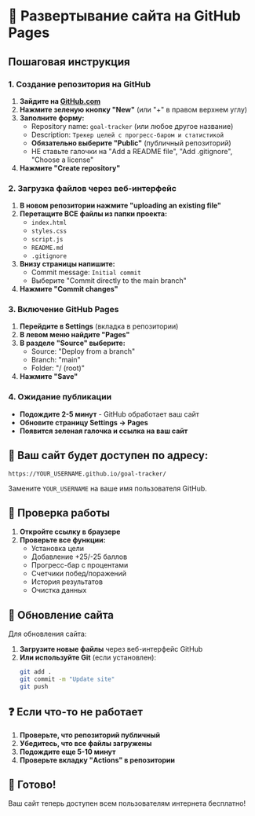 # 🚀 Развертывание сайта на GitHub Pages

## Пошаговая инструкция

### 1. Создание репозитория на GitHub

1. **Зайдите на [GitHub.com](https://github.com)**
2. **Нажмите зеленую кнопку "New"** (или "+" в правом верхнем углу)
3. **Заполните форму:**
   - Repository name: `goal-tracker` (или любое другое название)
   - Description: `Трекер целей с прогресс-баром и статистикой`
   - **Обязательно выберите "Public"** (публичный репозиторий)
   - НЕ ставьте галочки на "Add a README file", "Add .gitignore", "Choose a license"
4. **Нажмите "Create repository"**

### 2. Загрузка файлов через веб-интерфейс

1. **В новом репозитории нажмите "uploading an existing file"**
2. **Перетащите ВСЕ файлы из папки проекта:**
   - `index.html`
   - `styles.css`
   - `script.js`
   - `README.md`
   - `.gitignore`
3. **Внизу страницы напишите:**
   - Commit message: `Initial commit`
   - Выберите "Commit directly to the main branch"
4. **Нажмите "Commit changes"**

### 3. Включение GitHub Pages

1. **Перейдите в Settings** (вкладка в репозитории)
2. **В левом меню найдите "Pages"**
3. **В разделе "Source" выберите:**
   - Source: "Deploy from a branch"
   - Branch: "main"
   - Folder: "/ (root)"
4. **Нажмите "Save"**

### 4. Ожидание публикации

- **Подождите 2-5 минут** - GitHub обработает ваш сайт
- **Обновите страницу Settings → Pages**
- **Появится зеленая галочка и ссылка на ваш сайт**

## 🎯 Ваш сайт будет доступен по адресу:

```
https://YOUR_USERNAME.github.io/goal-tracker/
```

Замените `YOUR_USERNAME` на ваше имя пользователя GitHub.

## 📱 Проверка работы

1. **Откройте ссылку в браузере**
2. **Проверьте все функции:**
   - Установка цели
   - Добавление +25/-25 баллов
   - Прогресс-бар с процентами
   - Счетчики побед/поражений
   - История результатов
   - Очистка данных

## 🔄 Обновление сайта

Для обновления сайта:
1. **Загрузите новые файлы** через веб-интерфейс GitHub
2. **Или используйте Git** (если установлен):
   ```bash
   git add .
   git commit -m "Update site"
   git push
   ```

## ❓ Если что-то не работает

1. **Проверьте, что репозиторий публичный**
2. **Убедитесь, что все файлы загружены**
3. **Подождите еще 5-10 минут**
4. **Проверьте вкладку "Actions" в репозитории**

## 🎉 Готово!

Ваш сайт теперь доступен всем пользователям интернета бесплатно! 